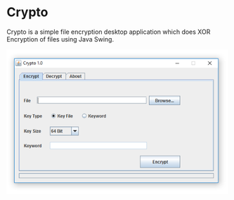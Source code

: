 # Crypto
Crypto is a simple file encryption desktop application which does XOR Encryption of
files using Java Swing.

![Screenshot](Crypto.PNG)
